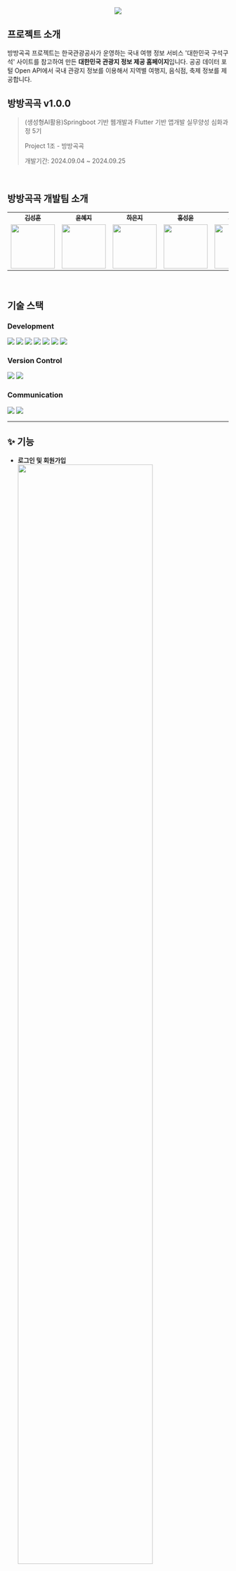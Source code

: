 <div align="center">
    <img src="https://capsule-render.vercel.app/api?type=waving&height=150&color=gradient&text=BangBangGokGok%20Project&descAlign=60&fontAlign=50&descAlignY=0&animation=fadeIn&fontSize=45" />
</div>



## 프로젝트 소개

방방곡곡 프로젝트는 한국관광공사가 운영하는 국내 여행 정보 서비스 '대한민국 구석구석' 사이트를 참고하여 만든 **대한민국 관광지 정보 제공 홈페이지**입니다.
공공 데이터 포털 Open API에서 국내 관광지 정보를 이용해서 지역별 여행지, 음식점, 축제 정보를 제공합니다.

 

## 방방곡곡 v1.0.0

> (생성형AI활용)Springboot 기반 웹개발과 Flutter 기반 앱개발 실무양성 심화과정 5기
>
> Project 1조 - 방방곡곡
>
> 개발기간: 2024.09.04 ~ 2024.09.25

<br>

## 방방곡곡 개발팀 소개

<table>
  <tr>
    <td align="center"><a href="https://github.com/KimSoapSoap"><sub><b>김성훈</b></sub></a></td>
    <td align="center"><a href="https://github.com/hyeji111544"><sub><b>윤혜지</b></sub></a></td>
    <td align="center"><a href="https://github.com/eunmouse"><sub><b>하은지</b></sub></a></td>
    <td align="center"><a href="https://github.com/Unikyul"><sub><b>홍성윤</b></sub></a></td>
    <td align="center"><a href="https://github.com/SeYeonHa"><sub><b>하세연</b></sub></a></td>
  </tr>
  <tr>
    <td align="center"><a href="https://github.com/KimSoapSoap"><img src="https://avatars.githubusercontent.com/u/84009326?v=4" width="100px" height="100px" /></a></td>
    <td align="center"><a href="https://github.com/hyeji111544"><img src="https://avatars.githubusercontent.com/u/154953972?v=4" width="100px" height="100px" /></a></td>
    <td align="center"><a href="https://github.com/eunmouse"><img src="https://avatars.githubusercontent.com/u/178502167?v=4" width="100px" height="100px" /></a></td>
    <td align="center"><a href="https://github.com/Unikyul"><img src="https://avatars.githubusercontent.com/u/142854277?v=4" width="100px" height="100px" /></a></td>
    <td align="center"><a href="https://github.com/SeYeonHa"><img src="https://avatars.githubusercontent.com/u/164135405?v=4" width="100px" height="100px" /></a></td>
  </tr>
</table>

<br>



## 기술 스택

### Development

<img src="https://img.shields.io/badge/HTML-239120?style=for-the-badge&logo=html5&logoColor=white">
<img src="https://img.shields.io/badge/CSS-239120?&style=for-the-badge&logo=css3&logoColor=white">
<img src="https://img.shields.io/badge/JavaScript-F7DF1E?style=for-the-badge&logo=JavaScript&logoColor=white">
<img src="https://img.shields.io/badge/jQuery-0769AD?style=for-the-badge&logo=jquery&logoColor=white">
<img src="https://img.shields.io/badge/Java-ED8B00?style=for-the-badge&logo=openjdk&logoColor=white">
<img src="https://img.shields.io/badge/Spring%20Boot-6DB33F?style=for-the-badge&logo=spring&logoColor=white">
<img src="https://img.shields.io/badge/Gradle-02303A.svg?style=for-the-badge&logo=Gradle&logoColor=white">


### Version Control

<img src="https://img.shields.io/badge/Git-F05032?style=for-the-badge&logo=git&logoColor=white">
<img src="https://img.shields.io/badge/GitHub-181717?style=for-the-badge&logo=github&logoColor=white">

### Communication

<img src="https://img.shields.io/badge/Notion-000000?style=for-the-badge&logo=notion&logoColor=white">
<img src="https://img.shields.io/badge/Slack-4A154B?style=for-the-badge&logo=slack&logoColor=white">


<!-- <img src="https://img.shields.io/badge/표시할이름-색상?style=for-the-badge&logo=기술스택아이콘&logoColor=white"> -->



<br>


---



## ✨ 기능 <a name="기능"></a>

- **로그인 및 회원가입**
   <br>
    <img src = "https://github.com/user-attachments/assets/bd3c444c-3b62-42fe-9795-c5e446d79206" width="80%">
<hr>

- **마이페이지** : 내가 쓴 후기 및 스크랩 조회
<br>
    <img src = "https://github.com/user-attachments/assets/a285ad80-6da3-496c-9101-052cfb179cc1" width="80%">
<hr>

- **검색** : 키워드로 관광지 및 음식점 검색 
<br>
    <img src = "https://github.com/user-attachments/assets/b4976aa0-2f0c-4f36-92b7-4fd0cbc66fef" width="80%">
<hr>

- **메인** : 오늘의 추천 여행지 & 가볼만한 계절 축제
<br>
  <img src = "https://github.com/user-attachments/assets/9c4c2344-35ad-45ea-921b-2244b1222287" width="80%">
<hr>

- **테마&지도** : 테마별 관련 홈페이지 및 지도에서 각종 편의시설 등 확인 가능
<br>
  <img src = "https://github.com/user-attachments/assets/8885cb17-a78a-4912-b8d3-ee5c8ac49c5d" width="80%">
<hr>

- **핫플** : 지역별 인기 관광지 및 음식점 정보
  <br>
  <img src = "https://github.com/user-attachments/assets/00ab633d-ad62-478d-84ec-cb7fff99e339" width="80%">
<hr>

- **축제** : 지역별로 시기별 축제 정보 확인
  <br>
  <img src = "https://github.com/user-attachments/assets/a5192ffa-2558-4df8-94eb-b38f88bd51e3" width="80%">
<hr>

- **정보** : 지역별 관광지 정보
  <br>
  <img src = "https://github.com/user-attachments/assets/035ddbd4-763e-4df1-96b2-e3a7f5017e77" width="80%">
<hr>






## 🎥 시연 영상
<p align="center">
  <a href="https://file.notion.so/f/f/079fd135-2d90-4bdf-b746-cdd6f990ba6a/c57fdb67-70b1-41f8-9744-887aaecc1757/1%EC%A1%B0_%EB%B0%A9%EB%B0%A9%EA%B3%A1%EA%B3%A1_%EC%8B%9C%EC%97%B0_%EC%98%81%EC%83%81_(1).mp4?table=block&id=3c0d4da3-daaa-4ce7-bb3d-3c591fd4f7f2&spaceId=079fd135-2d90-4bdf-b746-cdd6f990ba6a&expirationTimestamp=1730203200000&signature=xDFd9oWaMK8od4qLfFz3kkET4zGo0wSDhdU9vwv4zt8&downloadName=1%EC%A1%B0+%EB%B0%A9%EB%B0%A9%EA%B3%A1%EA%B3%A1+%EC%8B%9C%EC%97%B0+%EC%98%81%EC%83%81+%281%29.mp4" target="_blank">
    <img src="https://img.shields.io/badge/방방곡곡-red?style=for-the-badge&logo=youtube&logoColor=white" alt="방방곡곡">
  </a>
</p>


---
## 📊 PPT  <a name="PPT"></a>
<p align="center">
  <img src="https://github.com/user-attachments/assets/1d240608-3dd7-4b4d-813d-188d57b3760b" alt="Screenshot" width="400"/>
  <img src="https://github.com/user-attachments/assets/e6222685-59ad-479c-8415-31a1a1e2bbeb" alt="Screenshot" width="400"/>
  <img src="https://github.com/user-attachments/assets/46d4ad33-d5fb-4de5-ad75-f221a5bf2eaa" alt="Screenshot" width="400"/>
  <img src="https://github.com/user-attachments/assets/0effdab6-ef4f-4b56-83d2-a2495e2bb3ad" alt="Screenshot" width="400"/>
  <img src="https://github.com/user-attachments/assets/175f0c82-9b0a-4dbe-87bc-36f9e45e4cf0" alt="Screenshot" width="400"/>
  <img src="https://github.com/user-attachments/assets/9ce5f542-5f75-4141-96a5-c4aa4b359141" alt="Screenshot" width="400"/>
  <img src="https://github.com/user-attachments/assets/0cc74a08-0184-4664-ae61-f5b443f3e10c" alt="Screenshot" width="400"/>
  <img src="https://github.com/user-attachments/assets/1010594d-b0c9-478d-a3cc-4085e3ba6447" alt="Screenshot" width="400"/>
  <img src="https://github.com/user-attachments/assets/c0c95817-0e16-4046-9bc7-3761c824118a" alt="Screenshot" width="400"/>
  <img src="https://github.com/user-attachments/assets/63011d75-ac75-4bb7-9767-7d64e8353989" alt="Screenshot" width="400"/>
  <img src="https://github.com/user-attachments/assets/734e5825-ad19-495a-b7d1-fc1326409298" alt="Screenshot" width="400"/>
</p>
